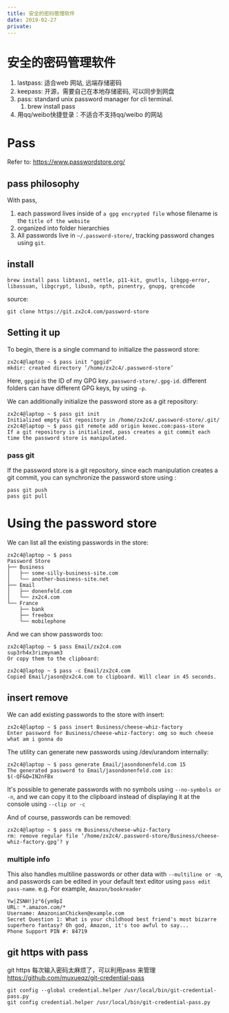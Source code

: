 ```yaml
---
title: 安全的密码管理软件
date: 2019-02-27
private:
---
```


# 安全的密码管理软件

1. lastpass: 适合web 网站, 远端存储密码
2. keepass: 开源，需要自己在本地存储密码, 可以同步到网盘
3. pass: standard unix password manager for cli terminal.
   1. brew install pass
4. 用qq/weibo快捷登录：不适合不支持qq/weibo 的网站

# Pass

Refer to: https://www.passwordstore.org/

## pass philosophy

With pass,

1. each password lives inside of `a gpg encrypted file` whose filename is the
   `title of the website`
2. organized into folder hierarchies
3. All passwords live in `~/.password-store/`, tracking password changes using
   `git`.

## install

    brew install pass libtasn1, nettle, p11-kit, gnutls, libgpg-error, libassuan, libgcrypt, libusb, npth, pinentry, gnupg, qrencode

source:

    git clone https://git.zx2c4.com/password-store

## Setting it up

To begin, there is a single command to initialize the password store:

    zx2c4@laptop ~ $ pass init "gpgid"
    mkdir: created directory ‘/home/zx2c4/.password-store’

Here, `gpgid` is the ID of my GPG key`.password-store/.gpg-id`. different
folders can have different GPG keys, by using `-p`.

We can additionally initialize the password store as a git repository:

    zx2c4@laptop ~ $ pass git init
    Initialized empty Git repository in /home/zx2c4/.password-store/.git/
    zx2c4@laptop ~ $ pass git remote add origin kexec.com:pass-store
    If a git repository is initialized, pass creates a git commit each time the password store is manipulated.

### pass git

If the password store is a git repository, since each manipulation creates a git
commit, you can synchronize the password store using :

    pass git push
    pass git pull

# Using the password store

We can list all the existing passwords in the store:

    zx2c4@laptop ~ $ pass
    Password Store
    ├── Business
    │   ├── some-silly-business-site.com
    │   └── another-business-site.net
    ├── Email
    │   ├── donenfeld.com
    │   └── zx2c4.com
    └── France
        ├── bank
        ├── freebox
        └── mobilephone

And we can show passwords too:

    zx2c4@laptop ~ $ pass Email/zx2c4.com
    sup3rh4x3rizmynam3
    Or copy them to the clipboard:

    zx2c4@laptop ~ $ pass -c Email/zx2c4.com
    Copied Email/jason@zx2c4.com to clipboard. Will clear in 45 seconds.

## insert remove

We can add existing passwords to the store with insert:

    zx2c4@laptop ~ $ pass insert Business/cheese-whiz-factory
    Enter password for Business/cheese-whiz-factory: omg so much cheese what am i gonna do

The utility can generate new passwords using /dev/urandom internally:

    zx2c4@laptop ~ $ pass generate Email/jasondonenfeld.com 15
    The generated password to Email/jasondonenfeld.com is:
    $(-QF&Q=IN2nFBx

It's possible to generate passwords with no symbols using `--no-symbols or -n`,
and we can copy it to the clipboard instead of displaying it at the console
using `--clip or -c`

And of course, passwords can be removed:

    zx2c4@laptop ~ $ pass rm Business/cheese-whiz-factory
    rm: remove regular file ‘/home/zx2c4/.password-store/Business/cheese-whiz-factory.gpg’? y

### multiple info

This also handles multiline passwords or other data with `--multiline or -m`,
and passwords can be edited in your default text editor using
`pass edit pass-name`. e.g. For example, `Amazon/bookreader`

    Yw|ZSNH!}z"6{ym9pI
    URL: *.amazon.com/*
    Username: AmazonianChicken@example.com
    Secret Question 1: What is your childhood best friend's most bizarre superhero fantasy? Oh god, Amazon, it's too awful to say...
    Phone Support PIN #: 84719

## git https with pass

git https 每次输入密码太麻烦了，可以利用pass 来管理 https://github.com/muxueqz/git-credential-pass

    git config --global credential.helper /usr/local/bin/git-credential-pass.py
    git config credential.helper /usr/local/bin/git-credential-pass.py
